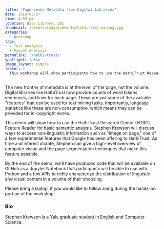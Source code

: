 ```yaml
---
title: 'Page-Level Metadata from Digital Libraries'
date: 2018-03-27
time: 4:00 pm
location: Bass Library, L01
thumbnail: /assets/images/events/hathi-text-mining.jpg
categories:
  - Workshop
tags:
  - Text Analysis
  - Visual Analysis
permalink: '/hathi-trust/'
spotlight: false
image_layout: simple
teaser: >
  This workshop will show participants how to use the HathiTrust Research Center (HTRC) Feature Reader to conduct semantic analysis.
---
```


The new frontier of metadata is at the level of the page, not the volume. Digital libraries like HathiTrust now provide counts of word tokens, sentences, and lines for each page. These are just some of the available "features" that can be used for text mining tasks. Importantly, language statistics like these are non-consumptive, which means they can be provided for in-copyright works. 

This demo will show how to use the HathiTrust Research Center (HTRC) Feature Reader for basic semantic analysis. Stephen Krewson will discuss ways to access non-linguistic information such as "image on page," one of a few experimental features that Google has been offering to HathiTrust. As time and interest dictate, Stephen can give a high-level overview of computer vision and the page segmentation techniques that make this feature possible. 

By the end of the demo, we'll have produced code that will be available on GitHub as a Jupyter Notebook that participants will be able to use with Python and a few APIs to richly characterize the distribution of linguistic and visual content in a volume of their choosing.

Please bring a laptop, if you would like to follow along during the hands-on portion of the workshop. 

### Bio

Stephen Krewson is a Yale graduate student in English and Computer Science.